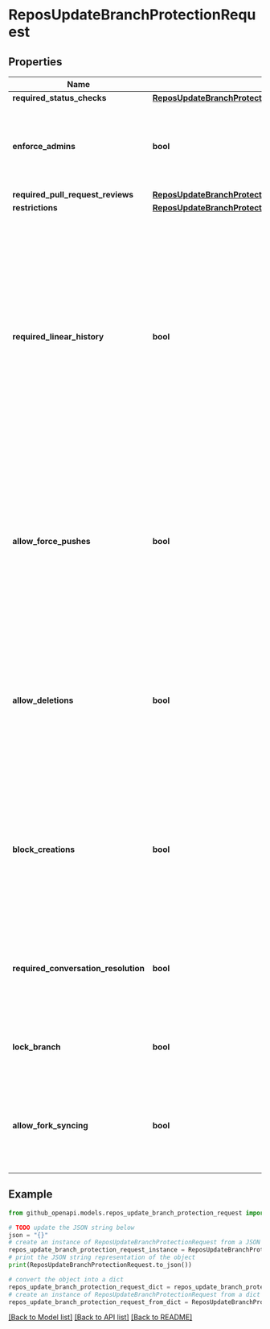 # ReposUpdateBranchProtectionRequest


## Properties

Name | Type | Description | Notes
------------ | ------------- | ------------- | -------------
**required_status_checks** | [**ReposUpdateBranchProtectionRequestRequiredStatusChecks**](ReposUpdateBranchProtectionRequestRequiredStatusChecks.md) |  | 
**enforce_admins** | **bool** | Enforce all configured restrictions for administrators. Set to &#x60;true&#x60; to enforce required status checks for repository administrators. Set to &#x60;null&#x60; to disable. | 
**required_pull_request_reviews** | [**ReposUpdateBranchProtectionRequestRequiredPullRequestReviews**](ReposUpdateBranchProtectionRequestRequiredPullRequestReviews.md) |  | 
**restrictions** | [**ReposUpdateBranchProtectionRequestRestrictions**](ReposUpdateBranchProtectionRequestRestrictions.md) |  | 
**required_linear_history** | **bool** | Enforces a linear commit Git history, which prevents anyone from pushing merge commits to a branch. Set to &#x60;true&#x60; to enforce a linear commit history. Set to &#x60;false&#x60; to disable a linear commit Git history. Your repository must allow squash merging or rebase merging before you can enable a linear commit history. Default: &#x60;false&#x60;. For more information, see \&quot;[Requiring a linear commit history](https://docs.github.com/github/administering-a-repository/requiring-a-linear-commit-history)\&quot; in the GitHub Help documentation. | [optional] 
**allow_force_pushes** | **bool** | Permits force pushes to the protected branch by anyone with write access to the repository. Set to &#x60;true&#x60; to allow force pushes. Set to &#x60;false&#x60; or &#x60;null&#x60; to block force pushes. Default: &#x60;false&#x60;. For more information, see \&quot;[Enabling force pushes to a protected branch](https://docs.github.com/github/administering-a-repository/enabling-force-pushes-to-a-protected-branch)\&quot; in the GitHub Help documentation.\&quot; | [optional] 
**allow_deletions** | **bool** | Allows deletion of the protected branch by anyone with write access to the repository. Set to &#x60;false&#x60; to prevent deletion of the protected branch. Default: &#x60;false&#x60;. For more information, see \&quot;[Enabling force pushes to a protected branch](https://docs.github.com/github/administering-a-repository/enabling-force-pushes-to-a-protected-branch)\&quot; in the GitHub Help documentation. | [optional] 
**block_creations** | **bool** | If set to &#x60;true&#x60;, the &#x60;restrictions&#x60; branch protection settings which limits who can push will also block pushes which create new branches, unless the push is initiated by a user, team, or app which has the ability to push. Set to &#x60;true&#x60; to restrict new branch creation. Default: &#x60;false&#x60;. | [optional] 
**required_conversation_resolution** | **bool** | Requires all conversations on code to be resolved before a pull request can be merged into a branch that matches this rule. Set to &#x60;false&#x60; to disable. Default: &#x60;false&#x60;. | [optional] 
**lock_branch** | **bool** | Whether to set the branch as read-only. If this is true, users will not be able to push to the branch. Default: &#x60;false&#x60;. | [optional] [default to False]
**allow_fork_syncing** | **bool** | Whether users can pull changes from upstream when the branch is locked. Set to &#x60;true&#x60; to allow fork syncing. Set to &#x60;false&#x60; to prevent fork syncing. Default: &#x60;false&#x60;. | [optional] [default to False]

## Example

```python
from github_openapi.models.repos_update_branch_protection_request import ReposUpdateBranchProtectionRequest

# TODO update the JSON string below
json = "{}"
# create an instance of ReposUpdateBranchProtectionRequest from a JSON string
repos_update_branch_protection_request_instance = ReposUpdateBranchProtectionRequest.from_json(json)
# print the JSON string representation of the object
print(ReposUpdateBranchProtectionRequest.to_json())

# convert the object into a dict
repos_update_branch_protection_request_dict = repos_update_branch_protection_request_instance.to_dict()
# create an instance of ReposUpdateBranchProtectionRequest from a dict
repos_update_branch_protection_request_from_dict = ReposUpdateBranchProtectionRequest.from_dict(repos_update_branch_protection_request_dict)
```
[[Back to Model list]](../README.md#documentation-for-models) [[Back to API list]](../README.md#documentation-for-api-endpoints) [[Back to README]](../README.md)



